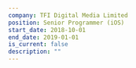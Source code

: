 ```yaml
---
company: TFI Digital Media Limited
position: Senior Programmer (iOS)
start_date: 2018-10-01
end_date: 2019-01-01
is_current: false
description: ""
---
```

